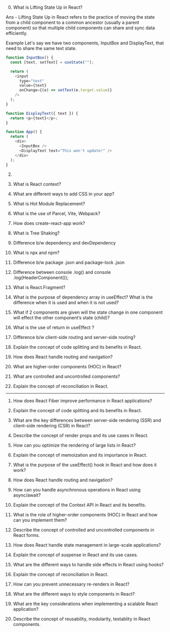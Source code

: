 0. What is Lifting State Up in React?

Ans -
Lifting State Up in React refers to the practice of moving the state from a child component to a common ancestor (usually a parent component) so that multiple child components can share and sync data efficiently.

Example
Let's say we have two components, InputBox and DisplayText, that need to share the same text state.
```js
function InputBox() {
  const [text, setText] = useState("");

  return (
    <input 
      type="text" 
      value={text} 
      onChange={(e) => setText(e.target.value)} 
    />
  );
}

function DisplayText({ text }) {
  return <p>{text}</p>;
}

function App() {
  return (
    <div>
      <InputBox />
      <DisplayText text="This won't update!" />
    </div>
  );
}

```
2. 
3. What is React context?
4. What are different ways to add CSS in your app?
5. What is Hot Module Replacement?
6. What is the use of Parcel, Vite, Webpack?
7. How does create-react-app work?

8. What is Tree Shaking?
9. Difference b/w dependency and devDependency
10. What is npx and npm?
11. Difference b/w package .json and package-lock .json
12. Difference between console .log(<HeaderComponent/>) and console .log(HeaderComponent()); 

13. What is React.Fragment?
14. What is the purpose of dependency array in useEffect? What is the difference when it is used and when it is not used?
15. What if 2 components are given will the state change in one component will effect the other component’s state (child)?
16. What is the use of return in useEffect ?
17. Difference b/w client-side routing and server-side routing?

18. Explain the concept of code splitting and its benefits in React.
19. How does React handle routing and navigation?
20. What are higher-order components (HOC) in React?
21. What are controlled and uncontrolled components?
22. Explain the concept of reconciliation in React.

--- 

1. How does React Fiber improve performance in React applications?
2. Explain the concept of code splitting and its benefits in React.
3. What are the key differences between server-side rendering (SSR) and client-side rendering (CSR) in React?
4. Describe the concept of render props and its use cases in React.
5. How can you optimize the rendering of large lists in React?

6. Explain the concept of memoization and its importance in React.
7. What is the purpose of the useEffect() hook in React and how does it work?
8. How does React handle routing and navigation?
9. How can you handle asynchronous operations in React using async/await?
10. Explain the concept of the Context API in React and its benefits.

11. What is the role of higher-order components (HOC) in React and how can you implement them?
12. Describe the concept of controlled and uncontrolled components in React forms.
13. How does React handle state management in large-scale applications?
14. Explain the concept of suspense in React and its use cases.
15. What are the different ways to handle side effects in React using hooks?

16. Explain the concept of reconciliation in React.
17. How can you prevent unnecessary re-renders in React?
18. What are the different ways to style components in React?
19. What are the key considerations when implementing a scalable React application?
20. Describe the concept of reusability, modularity, testablity in React components.
